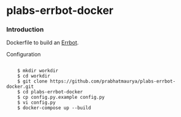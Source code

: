 # plabs-errbot-docker

### Introduction
Dockerfile to build an [Errbot](http://errbot.io).


Configuration
~~~~~~~~~~~~~

    $ mkdir workdir
    $ cd workdir
    $ git clone https://github.com/prabhatmaurya/plabs-errbot-docker.git
    $ cd plabs-errbot-docker
    $ cp config.py.example config.py
    $ vi config.py
    $ docker-compose up --build
~~~~~~~~~~~~~
